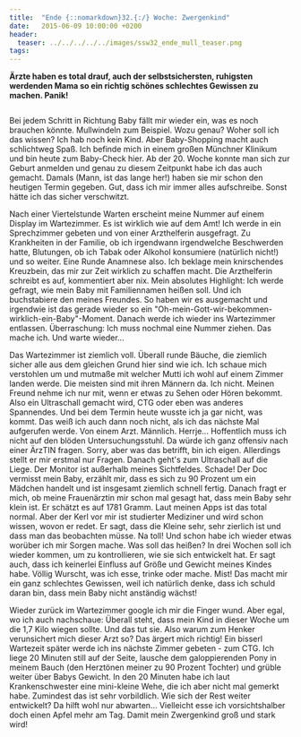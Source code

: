 ```yaml
---
title:  "Ende {::nomarkdown}32.{:/} Woche: Zwergenkind"
date:   2015-06-09 10:00:00 +0200
header:
  teaser: ../../../../../images/ssw32_ende_mull_teaser.png
tags:
---
```

**Ärzte haben es total drauf, auch der selbstsichersten, ruhigsten werdenden Mama so ein richtig schönes schlechtes Gewissen zu machen. Panik!**

<figure>
  <img src="../../../../../images/ssw32_ende_mull.jpg" alt="">
  <figcaption></figcaption>
</figure>

Bei jedem Schritt in Richtung Baby fällt mir wieder ein, was es noch brauchen könnte. Mullwindeln zum Beispiel. Wozu genau? Woher soll ich das wissen? Ich hab noch kein Kind. Aber Baby-Shopping macht auch schlichtweg Spaß.
Ich befinde mich in einem großen Münchner Klinikum und bin heute zum Baby-Check hier. Ab der 20. Woche konnte man sich zur Geburt anmelden und genau zu diesem Zeitpunkt habe ich das auch gemacht. Damals (Mann, ist das lange her!) haben sie mir schon den heutigen Termin gegeben. Gut, dass ich mir immer alles aufschreibe. Sonst hätte ich das sicher verschwitzt.

Nach einer Viertelstunde Warten erscheint meine Nummer auf einem Display im Wartezimmer. Es ist wirklich wie auf dem Amt! Ich werde in ein Sprechzimmer gebeten und von einer Arzthelferin ausgefragt. Zu Krankheiten in der Familie, ob ich irgendwann irgendwelche Beschwerden hatte, Blutungen, ob ich Tabak oder Alkohol konsumiere (natürlich nicht!) und so weiter. Eine Runde Anamnese also. Ich beklage mein knirschendes Kreuzbein, das mir zur Zeit wirklich zu schaffen macht. Die Arzthelferin schreibt es auf, kommentiert aber nix. Mein absolutes Highlight: Ich werde gefragt, wie mein Baby mit Familiennamen heißen soll. Und ich buchstabiere den meines Freundes. So haben wir es ausgemacht und irgendwie ist das gerade wieder so ein "Oh-mein-Gott-wir-bekommen-wirklich-ein-Baby"-Moment. Danach werde ich wieder ins Wartezimmer entlassen. Überraschung: Ich muss nochmal eine Nummer ziehen. Das mache ich. Und warte wieder...

Das Wartezimmer ist ziemlich voll. Überall runde Bäuche, die ziemlich sicher alle aus dem gleichen Grund hier sind wie ich. Ich schaue mich verstohlen um und mutmaße mit welcher Mutti ich wohl auf einem Zimmer landen werde. Die meisten sind mit ihren Männern da. Ich nicht. Meinen Freund nehme ich nur mit, wenn er etwas zu Sehen oder Hören bekommt. Also ein Ultraschall gemacht wird, CTG oder eben was anderes Spannendes. Und bei dem Termin heute wusste ich ja gar nicht, was kommt. Das weiß ich auch dann noch nicht, als ich das nächste Mal aufgerufen werde. Von einem Arzt. Männlich. Herrje... Hoffentlich muss ich nicht auf den blöden Untersuchungsstuhl. Da würde ich ganz offensiv nach einer ÄrzTIN fragen. Sorry, aber was das betrifft, bin ich eigen. Allerdings stellt er mir erstmal nur Fragen. Danach geht's zum Ultraschall auf die Liege. Der Monitor ist außerhalb meines Sichtfeldes. Schade! Der Doc vermisst mein Baby, erzählt mir, dass es sich zu 90 Prozent um ein Mädchen handelt und ist insgesamt ziemlich schnell fertig. Danach fragt er mich, ob meine Frauenärztin mir schon mal gesagt hat, dass mein Baby sehr klein ist. Er schätzt es auf 1781 Gramm. Laut meinen Apps ist das total normal. Aber der Kerl vor mir ist studierter Mediziner und wird schon wissen, wovon er redet. Er sagt, dass die Kleine sehr, sehr zierlich ist und dass man das beobachten müsse. Na toll! Und schon habe ich wieder etwas worüber ich mir Sorgen mache. Was soll das heißen? In drei Wochen soll ich wieder kommen, um zu kontrollieren, wie sie sich entwickelt hat. Er sagt auch, dass ich keinerlei Einfluss auf Größe und Gewicht meines Kindes habe. Völlig Wurscht, was ich esse, trinke oder mache. Mist! Das macht mir ein ganz schlechtes Gewissen, weil ich natürlich denke, dass ich schuld daran bin, dass mein Baby nicht anständig wächst!

Wieder zurück im Wartezimmer google ich mir die Finger wund. Aber egal, wo ich auch nachschaue: Überall steht, dass mein Kind in dieser Woche um die 1,7 Kilo wiegen sollte. Und das tut sie. Also warum zum Henker verunsichert mich dieser Arzt so? Das ärgert mich richtig! Ein bisserl Wartezeit später werde ich ins nächste Zimmer gebeten - zum CTG. Ich liege 20 Minuten still auf der Seite, lausche dem galoppierenden Pony in meinem Bauch (den Herztönen meiner zu 90 Prozent Tochter) und grüble weiter über Babys Gewicht. In den 20 Minuten habe ich laut Krankenschwester eine mini-kleine Wehe, die ich aber nicht mal gemerkt habe. Zumindest das ist sehr vorbildlich. Wie sich der Rest weiter entwickelt? Da hilft wohl nur abwarten... Vielleicht esse ich vorsichtshalber doch einen Apfel mehr am Tag. Damit mein Zwergenkind groß und stark wird!